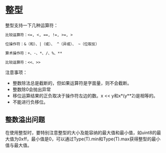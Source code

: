 # 整型

整型支持一下几种运算符：

```txt
比较运算符：<=, <, ==, !=, >=, >
```

```txt
位操作符：&（和）、|（或）、 ^（异或）、 ~（位取反）
```

```txt
算术操作符：+、-、*、/、%、**
```

```txt
比较运算符：<<、>>
```

注意事项：

- 整数除法总是截断的，但如果运算符是字面量，则不会截断。
- 整数除0会抛出异常
- 移位运算结果的正负取决于操作符左边的数。x << y和x*(y**2)是相等的。
- 不能进行负移位。

## 整数溢出问题

在使用整型时，要特别注意整型的大小及能容纳的最大值和最小值，如uint8的最大值为0xff，最小值是0，可以通过Type(T).min和Type(T).max获得整型的最小值与最大值。

